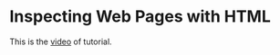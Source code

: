 # Inspecting Web Pages with HTML

This is the [video](https://www.youtube.com/watch?v=q-kbzWjyPak&list=PLUaB-1hjhk8FE_XZ87vPPSfHqb6OcM0cF&index=53) of tutorial.

